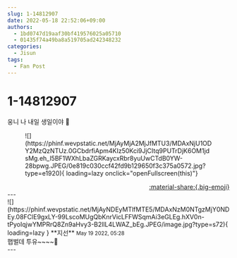 ```yaml
---
slug: 1-14812907
date: 2022-05-18 22:52:06+09:00
authors:
  - 1bd0747d19aaf30bf419576025a05710
  - 01435f74a49ba8a519705ad242348232
categories:
  - Jisun
tags:
  - Fan Post
---
```


# 1-14812907

<div class="post-container" markdown="1">
<div class="content-container md-sidebar__scrollwrap" markdown="1">

웅니 나 내일 생일이야 🎂
<figure markdown="1">
![](https://phinf.wevpstatic.net/MjAyMjA2MjJfMTU3/MDAxNjU1ODY2MzQzNTUz.0GCbdrfiApm4KIz50Kci9JjCItq9PUTrDjK6OM1jdsMg.eh_l5BF1WXhLbaZGRKaycxRbr8yuUwCTdB0YW-28bpwg.JPEG/0e819c030ccf42fd9b129650f3c375a0572.jpg?type=e1920){ loading=lazy onclick="openFullscreen(this)"}
</figure>


</div>
</div>

<div style="text-align: right;" markdown="1">
<a href="https://weverse.io/fromis9/fanpost/1-14812907" style="text-align: right;">:material-share:{.big-emoji}</a>
</div>
---

<div class="comments-container md-sidebar__scrollwrap" markdown="1">
<div class="comment" markdown="1">
<div class='id-container' markdown="1">
![](https://phinf.wevpstatic.net/MjAyNDEyMTlfMTE5/MDAxNzM0NTgzMjY0NDEy.08FClE9gxLY-99LscoMUgQbKnrVicLFFWSqmAi3eGLEg.hXV0n-tPyoIqjwYMPRrQ8Zn9aHvy3-B2llL4LWAZ_bEg.JPEG/image.jpg?type=s72){ loading=lazy }
**<span class="artist">지선</span>** <small>May 19 2022, 05:28</small><br>
</div>
<div class='comment-body' markdown="1">
햅벌데 투유~~~~🥴
</div>
</div>
</div>
---
